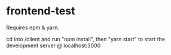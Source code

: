 # frontend-test

Requires npm & yarn.

cd into /client and run "npm install", then "yarn start" to start the development server @ localhost:3000

